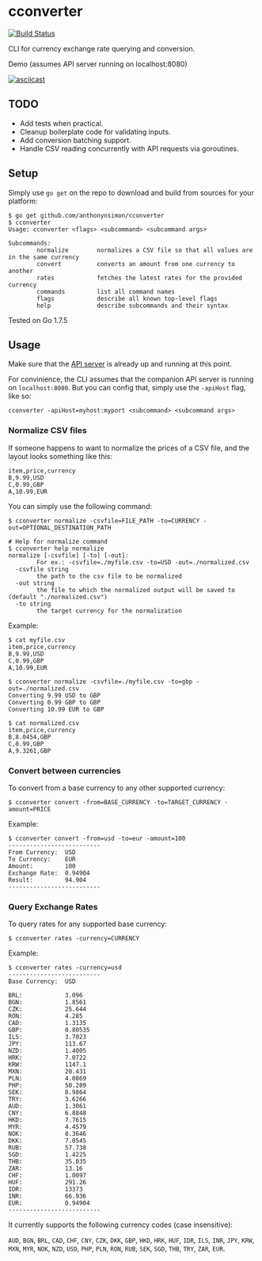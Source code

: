 # cconverter
[![Build Status](https://travis-ci.org/anthonynsimon/cconverter.svg?branch=master)](https://travis-ci.org/anthonynsimon/cconverter) 

CLI for currency exchange rate querying and conversion.

Demo (assumes API server running on localhost:8080)

[![asciicast](https://asciinema.org/a/b6dyhdz1upi5o023weuxtqg2y.png)](https://asciinema.org/a/b6dyhdz1upi5o023weuxtqg2y)

## TODO

- Add tests when practical.
- Cleanup boilerplate code for validating inputs.
- Add conversion batching support.
- Handle CSV reading concurrently with API requests via goroutines.

## Setup

Simply use `go get` on the repo to download and build from sources for your platform:

```
$ go get github.com/anthonynsimon/cconverter
$ cconverter
Usage: cconverter <flags> <subcommand> <subcommand args>

Subcommands:
        normalize        normalizes a CSV file so that all values are in the same currency
        convert          converts an amount from one currency to another
        rates            fetches the latest rates for the provided currency
        commands         list all command names
        flags            describe all known top-level flags
        help             describe subcommands and their syntax
```

Tested on Go 1.7.5

## Usage

Make sure that the [API server](https://github.com/anthonynsimon/cconverter-api) is already up and running at this point.

For convinience, the CLI assumes that the companion API server is running on `localhost:8080`. But you can config that, simply use the `-apiHost`
flag, like so: 
```
cconverter -apiHost=myhost:myport <subcommand> <subcommand args>
```

### Normalize CSV files

If someone happens to want to normalize the prices of a CSV file, and the layout looks
something like this:

```
item,price,currency
B,9.99,USD
C,0.99,GBP
A,10.99,EUR
```

You can simply use the following command:

```
$ cconverter normalize -csvfile=FILE_PATH -to=CURRENCY -out=OPTIONAL_DESTINATION_PATH

# Help for normalize command
$ cconverter help normalize
normalize [-csvfile] [-to] [-out]:
        For ex.: -csvfile=./myfile.csv -to=USD -out=./normalized.csv
  -csvfile string
        the path to the csv file to be normalized
  -out string
        the file to which the normalized output will be saved to (default "./normalized.csv")
  -to string
        the target currency for the normalization
```

Example:

```
$ cat myfile.csv
item,price,currency
B,9.99,USD
C,0.99,GBP
A,10.99,EUR

$ cconverter normalize -csvfile=./myfile.csv -to=gbp -out=./normalized.csv
Converting 9.99 USD to GBP
Converting 0.99 GBP to GBP
Converting 10.99 EUR to GBP

$ cat normalized.csv
item,price,currency
B,8.0454,GBP
C,0.99,GBP
A,9.3261,GBP
```

### Convert between currencies

To convert from a base currency to any other supported currency:

```
$ cconverter convert -from=BASE_CURRENCY -to=TARGET_CURRENCY -amount=PRICE
```
Example:

```
$ cconverter convert -from=usd -to=eur -amount=100
--------------------------
From Currency:  USD
To Currency:    EUR
Amount:         100
Exchange Rate:  0.94904
Result:         94.904
--------------------------
```

### Query Exchange Rates

To query rates for any supported base currency:

```
$ cconverter rates -currency=CURRENCY
```
Example:

```
$ cconverter rates -currency=usd
--------------------------
Base Currency:  USD

BRL:            3.096
BGN:            1.8561
CZK:            25.644
RON:            4.285
CAD:            1.3135
GBP:            0.80535
ILS:            3.7023
JPY:            113.67
NZD:            1.4005
HRK:            7.0722
KRW:            1147.1
MXN:            20.431
PLN:            4.0869
PHP:            50.289
SEK:            8.9864
TRY:            3.6266
AUD:            1.3061
CNY:            6.8848
HKD:            7.7615
MYR:            4.4579
NOK:            8.3646
DKK:            7.0545
RUB:            57.738
SGD:            1.4225
THB:            35.035
ZAR:            13.16
CHF:            1.0097
HUF:            291.26
IDR:            13373
INR:            66.936
EUR:            0.94904
--------------------------
```

It currently supports the following currency codes (case insensitive):

`AUD`, `BGN`, `BRL`, `CAD`, `CHF`, `CNY`, `CZK`, `DKK`, `GBP`, `HKD`, `HRK`, `HUF`,
`IDR`, `ILS`, `INR`, `JPY`, `KRW`, `MXN`, `MYR`, `NOK`, `NZD`, `USD`, `PHP`, `PLN`,
`RON`, `RUB`, `SEK`, `SGD`, `THB`, `TRY`, `ZAR`, `EUR`.
